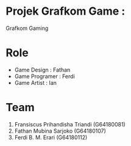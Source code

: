# Projek Grafkom Game :
Grafkom Gaming

# Role
- Game Design    : Fathan
- Game Programer : Ferdi
- Game Artist    : Ian

# Team
1. Fransiscus Prihandisha Triandi   (G64180081)
2. Fathan Mubina Sarjoko            (G64180107)
3. Ferdi B. M. Erari                (G64180112)
